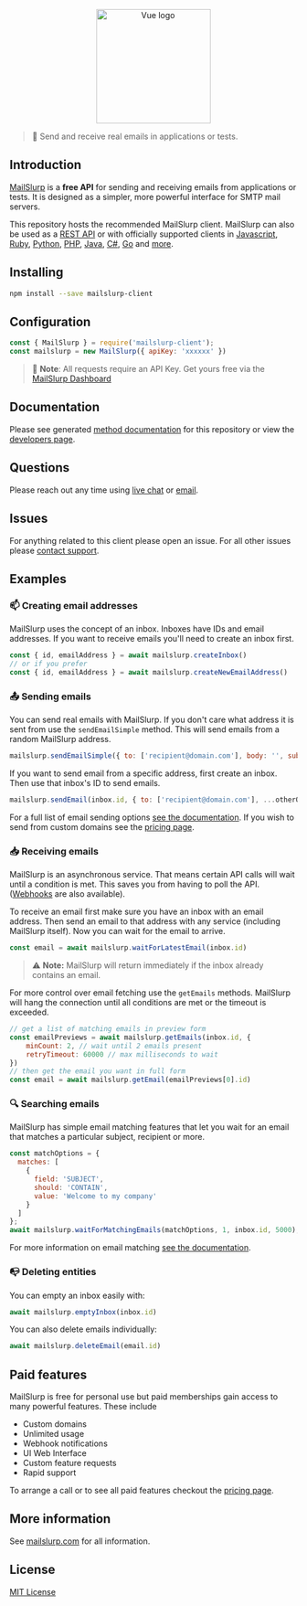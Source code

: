 <p align="center"><a href="https://vuejs.org" target="_blank" rel="noopener noreferrer"><img width="200" src="https://www.mailslurp.com/permalink/logo.png" alt="Vue logo"></a></p>

> :incoming_envelope: Send and receive real emails in applications or tests.

##  Introduction
[MailSlurp](https://www.mailslurp.com) is a **free API** for sending and receiving emails from applications or tests. It is designed as a simpler, more powerful interface for SMTP mail servers. 

This repository hosts the recommended MailSlurp client. MailSlurp can also be used as a [REST API](https://docs.mailslurp.com) or with officially supported clients in [Javascript](https://github.com/mailslurp/mailslurp-client-ts-js), [Ruby](https://github.com/mailslurp/mailslurp-client-ruby), [Python](https://github.com/mailslurp/mailslurp-client-python), [PHP](https://github.com/mailslurp/mailslurp-client-php), [Java](https://github.com/mailslurp/mailslurp-client-java), [C#](https://github.com/mailslurp/mailslurp-client-csharp), [Go](https://github.com/mailslurp/mailslurp-client-go) and [more](https://www.mailslurp.com/developers).

## Installing
```bash
npm install --save mailslurp-client
```

## Configuration
```javascript
const { MailSlurp } = require('mailslurp-client');
const mailslurp = new MailSlurp({ apiKey: 'xxxxxx' })
```

> :key: **Note**: All requests require an API Key. Get yours free via the [MailSlurp Dashboard](https://app.mailslurp.com)

## Documentation
Please see generated [method documentation](https://github.com/mailslurp/mailslurp-client-ts-js/blob/master/docs/classes/_index_.mailslurp.md) for this repository or view the [developers page](https://www.mailslurp.com/developers).

## Questions
Please reach out any time using [live chat](https://drift.me/mailslurp) or [email](mailto:contact@mailslurp.dev).

## Issues
For anything related to this client please open an issue. For all other issues please [contact support](https://www.mailslurp.com/support).

## Examples

### :mailbox: Creating email addresses
MailSlurp uses the concept of an inbox. Inboxes have IDs and email addresses. If you want to receive emails you'll need to create an inbox first.

```javascript
const { id, emailAddress } = await mailslurp.createInbox()
// or if you prefer
const { id, emailAddress } = await mailslurp.createNewEmailAddress()
```
### :outbox_tray: Sending emails
You can send real emails with MailSlurp. If you don't care what address it is sent from use the `sendEmailSimple` method. This will send emails from a random MailSlurp address.

```javascript
mailslurp.sendEmailSimple({ to: ['recipient@domain.com'], body: '', subject: '' })
```
If you want to send email from a specific address, first create an inbox. Then use that inbox's ID to send emails.

```javascript
mailslurp.sendEmail(inbox.id, { to: ['recipient@domain.com'], ...otherOptions })
```

For a full list of email sending options [see the documentation](https://github.com/mailslurp/mailslurp-client-ts-js/blob/master/docs/interfaces/sendemailoptions.md). If you wish to send from custom domains see the [pricing page](https://www.mailslurp.com/pricing).

### :inbox_tray: Receiving emails
MailSlurp is an asynchronous service. That means certain API calls will wait until a condition is met. This saves you from having to poll the API. ([Webhooks](https://www.mailslurp.com/pricing) are also available).

To receive an email first make sure you have an inbox with an email address. Then send an email to that address with any service (including MailSlurp itself). Now you can wait for the email to arrive.

```javascript
const email = await mailslurp.waitForLatestEmail(inbox.id)
``` 

> :warning: **Note:** MailSlurp will return immediately if the inbox already contains an email. 

For more control over email fetching use the `getEmails` methods. MailSlurp will hang the connection until all conditions are met or the timeout is exceeded.

```javascript
// get a list of matching emails in preview form
const emailPreviews = await mailslurp.getEmails(inbox.id, {
    minCount: 2, // wait until 2 emails present
    retryTimeout: 60000 // max milliseconds to wait
})
// then get the email you want in full form
const email = await mailslurp.getEmail(emailPreviews[0].id)
```

### :mag: Searching emails
MailSlurp has simple email matching features that let you wait for an email that matches a particular subject, recipient or more.

```javascript
const matchOptions = {
  matches: [
    {
      field: 'SUBJECT',
      should: 'CONTAIN',
      value: 'Welcome to my company'
    }
  ]
};
await mailslurp.waitForMatchingEmails(matchOptions, 1, inbox.id, 5000);
```

For more information on email matching [see the documentation](https://github.com/mailslurp/mailslurp-client-ts-js/blob/master/docs/interfaces/matchoptions.md).

### :mailbox_with_no_mail: Deleting entities
You can empty an inbox easily with:
```javascript
await mailslurp.emptyInbox(inbox.id)
```

You can also delete emails individually:
```javascript
await mailslurp.deleteEmail(email.id)
```

## Paid features

MailSlurp is free for personal use but paid memberships gain access to many powerful features. These include

- Custom domains
- Unlimited usage
- Webhook notifications
- UI Web Interface
- Custom feature requests
- Rapid support

To arrange a call or to see all paid features checkout the [pricing page](https://www.mailslurp.com/pricing).

## More information
See [mailslurp.com](https://www.mailslurp.com) for all information.

## License
[MIT License](https://github.com/mailslurp/mailslurp-client-ts-js/blob/master/LICENSE)

